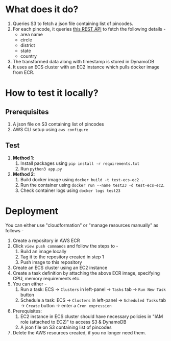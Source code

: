 # What does it do?
1. Queries S3 to fetch a json file containing list of pincodes.
2. For each pincode, it queries [this REST API](https://api.postalpincode.in/pincode/110020) to fetch the following details -
    - area name
    - circle
    - district
    - state
    - country
3. The transformed data along with timestamp is stored in DynamoDB
4. It uses an ECS cluster with an EC2 instance which pulls docker image from ECR.

# How to test it locally?
## Prerequisites
1. A json file on S3 containing list of pincodes
2. AWS CLI setup using `aws configure`
## Test
1. **Method 1**:
   1. Install packages using `pip install -r requirements.txt`
   2. Run `python3 app.py`
2. **Method 2**:
   1. Build docker image using `docker build -t test-ecs-ec2 .`
   2. Run the container using `docker run --name test23 -d test-ecs-ec2`.
   3. Check container logs using `docker logs test23`

# Deployment
You can either use "cloudformation" or "manage resources manually" as follows -
1. Create a repository in AWS ECR
2. Click `view push commands` and follow the steps to -
    1. Build an image locally
    2. Tag it to the repository created in step 1
    3. Push image to this repository
3. Create an ECS cluster using an EC2 instance
4. Create a task definition by attaching the above ECR image, specifying CPU, memory requirements etc.
5. You can either -
   1. Run a task: ECS -> `Clusters` in left-panel -> `Tasks` tab -> `Run New Task` button
   2. Schedule a task: ECS -> `Clusters` in left-panel -> `Scheduled Tasks` tab -> `Create` button -> enter a `Cron expression`
6. Prerequisites:
    1. EC2 instance in ECS cluster should have necessary policies in "IAM role (attached to EC2)" to access S3 & DynamoDB
    2. A json file on S3 containing list of pincodes
7. Delete the AWS resources created, if you no longer need them.
